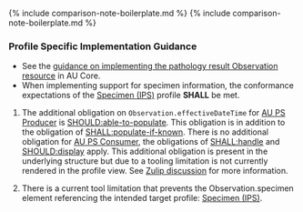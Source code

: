 {% include comparison-note-boilerplate.md %}
{% include comparison-note-boilerplate.md %}

### Profile Specific Implementation Guidance
- See the [guidance on implementing the pathology result Observation resource](https://build.fhir.org/ig/hl7au/au-fhir-core/StructureDefinition-au-core-diagnosticresult-path.html#profile-specific-implementation-guidance) in AU Core.
- When implementing support for specimen information, the conformance expectations of the [Specimen (IPS)](http://hl7.org/fhir/uv/ips/StructureDefinition/Specimen-uv-ips) profile **SHALL** be met.

<div class="stu-note" markdown="1">

1. The additional obligation on `Observation.effectiveDateTime` for [AU PS Producer](ActorDefinition-au-ps-actor-producer.html) is [SHOULD:able-to-populate](https://hl7.org/fhir/extensions/CodeSystem-obligation.html#obligation-SHOULD.58able-to-populate). This obligation is in addition to the obligation of [SHALL:populate-if-known](https://hl7.org/fhir/extensions/CodeSystem-obligation.html#obligation-SHOULD.58populate-if-known). There is no additional obligation for [AU PS Consumer](ActorDefinition-au-ps-actor-consumer.html), the obligations of [SHALL:handle](https://hl7.org/fhir/extensions/CodeSystem-obligation.html#obligation-SHALL.58handle) and [SHOULD:display](https://hl7.org/fhir/extensions/CodeSystem-obligation.html#obligation-SHOULD.58display) apply. This additional obligation is present in the underlying structure but due to a tooling limitation is not currently rendered in the profile view. See [Zulip discussion](https://chat.fhir.org/#narrow/channel/179252-IG-creation/topic/Obligation.20Extension.20on.20ElementDefinition.2Etype.20not.20rendering) for more information.

2. There is a current tool limitation that prevents the Observation.specimen element referencing the intended target profile: [Specimen (IPS)](http://hl7.org/fhir/uv/ips/StructureDefinition/Specimen-uv-ips).

</div><!-- stu-note -->